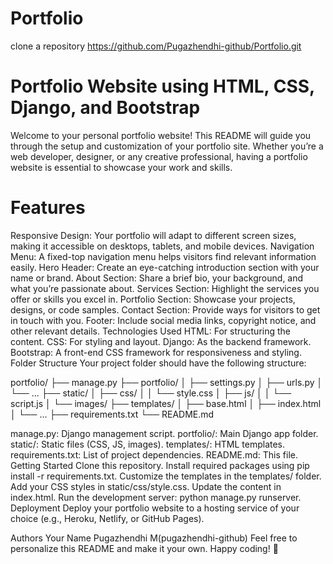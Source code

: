 # Portfolio
clone a repository
https://github.com/Pugazhendhi-github/Portfolio.git


# Portfolio Website using HTML, CSS, Django, and Bootstrap

Welcome to your personal portfolio website! This README will guide you through the setup and customization of your portfolio site. Whether you’re a web developer, designer, or any creative professional, having a portfolio website is essential to showcase your work and skills.

# Features

Responsive Design: Your portfolio will adapt to different screen sizes, making it accessible on desktops, tablets, and mobile devices.
Navigation Menu: A fixed-top navigation menu helps visitors find relevant information easily.
Hero Header: Create an eye-catching introduction section with your name or brand.
About Section: Share a brief bio, your background, and what you’re passionate about.
Services Section: Highlight the services you offer or skills you excel in.
Portfolio Section: Showcase your projects, designs, or code samples.
Contact Section: Provide ways for visitors to get in touch with you.
Footer: Include social media links, copyright notice, and other relevant details.
Technologies Used
HTML: For structuring the content.
CSS: For styling and layout.
Django: As the backend framework.
Bootstrap: A front-end CSS framework for responsiveness and styling.
Folder Structure
Your project folder should have the following structure:

portfolio/
├── manage.py
├── portfolio/
│   ├── settings.py
│   ├── urls.py
│   └── ...
├── static/
│   ├── css/
│   │   └── style.css
│   ├── js/
│   │   └── script.js
│   └── images/
├── templates/
│   ├── base.html
│   ├── index.html
│   └── ...
├── requirements.txt
└── README.md

manage.py: Django management script.
portfolio/: Main Django app folder.
static/: Static files (CSS, JS, images).
templates/: HTML templates.
requirements.txt: List of project dependencies.
README.md: This file.
Getting Started
Clone this repository.
Install required packages using pip install -r requirements.txt.
Customize the templates in the templates/ folder.
Add your CSS styles in static/css/style.css.
Update the content in index.html.
Run the development server: python manage.py runserver.
Deployment
Deploy your portfolio website to a hosting service of your choice (e.g., Heroku, Netlify, or GitHub Pages).

Authors
Your Name Pugazhendhi M(pugazhendhi-github)
Feel free to personalize this README and make it your own. Happy coding! 🚀
